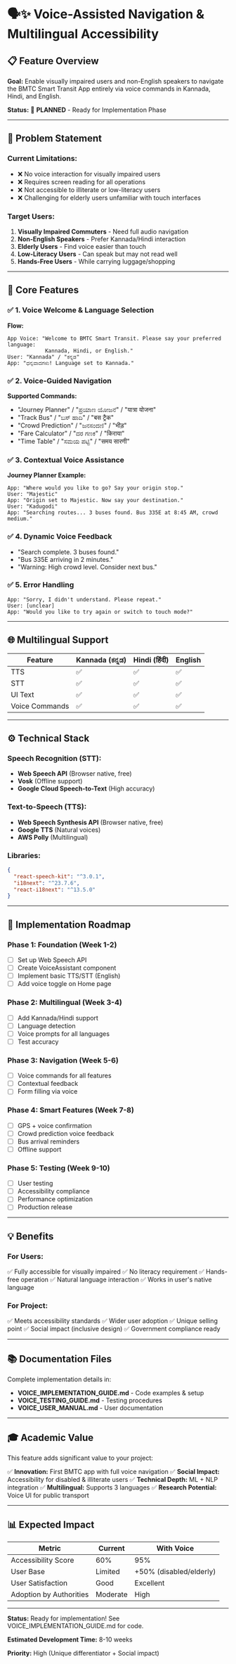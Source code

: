 # 🗣️✨ Voice-Assisted Navigation & Multilingual Accessibility

## 📋 Feature Overview

**Goal:** Enable visually impaired users and non-English speakers to navigate the BMTC Smart Transit App entirely via voice commands in Kannada, Hindi, and English.

**Status:** 📝 **PLANNED** - Ready for Implementation Phase

---

## 🎯 Problem Statement

### Current Limitations:
- ❌ No voice interaction for visually impaired users
- ❌ Requires screen reading for all operations
- ❌ Not accessible to illiterate or low-literacy users
- ❌ Challenging for elderly users unfamiliar with touch interfaces

### Target Users:
1. **Visually Impaired Commuters** - Need full audio navigation
2. **Non-English Speakers** - Prefer Kannada/Hindi interaction
3. **Elderly Users** - Find voice easier than touch
4. **Low-Literacy Users** - Can speak but may not read well
5. **Hands-Free Users** - While carrying luggage/shopping

---

## 🌟 Core Features

### ✅ 1. Voice Welcome & Language Selection
**Flow:**
```
App Voice: "Welcome to BMTC Smart Transit. Please say your preferred language: 
            Kannada, Hindi, or English."
User: "Kannada" / "ಕನ್ನಡ"
App: "ಧನ್ಯವಾದಗಳು! Language set to Kannada."
```

### ✅ 2. Voice-Guided Navigation
**Supported Commands:**
- "Journey Planner" / "ಪ್ರಯಾಣ ಯೋಜನೆ" / "यात्रा योजना"
- "Track Bus" / "ಬಸ್ ಹಾದಿ" / "बस ट्रैक"
- "Crowd Prediction" / "ಜನಸಂದಣಿ" / "भीड़"
- "Fare Calculator" / "ದರ ಗಣಕ" / "किराया"
- "Time Table" / "ಸಮಯ ಪಟ್ಟಿ" / "समय सारणी"

### ✅ 3. Contextual Voice Assistance
**Journey Planner Example:**
```
App: "Where would you like to go? Say your origin stop."
User: "Majestic"
App: "Origin set to Majestic. Now say your destination."
User: "Kadugodi"
App: "Searching routes... 3 buses found. Bus 335E at 8:45 AM, crowd medium."
```

### ✅ 4. Dynamic Voice Feedback
- "Search complete. 3 buses found."
- "Bus 335E arriving in 2 minutes."
- "Warning: High crowd level. Consider next bus."

### ✅ 5. Error Handling
```
App: "Sorry, I didn't understand. Please repeat."
User: [unclear]
App: "Would you like to try again or switch to touch mode?"
```

---

## 🌐 Multilingual Support

| Feature | Kannada (ಕನ್ನಡ) | Hindi (हिंदी) | English |
|---------|----------------|---------------|---------|
| TTS | ✅ | ✅ | ✅ |
| STT | ✅ | ✅ | ✅ |
| UI Text | ✅ | ✅ | ✅ |
| Voice Commands | ✅ | ✅ | ✅ |

---

## ⚙️ Technical Stack

### Speech Recognition (STT):
- **Web Speech API** (Browser native, free)
- **Vosk** (Offline support)
- **Google Cloud Speech-to-Text** (High accuracy)

### Text-to-Speech (TTS):
- **Web Speech Synthesis API** (Browser native, free)
- **Google TTS** (Natural voices)
- **AWS Polly** (Multilingual)

### Libraries:
```json
{
  "react-speech-kit": "^3.0.1",
  "i18next": "^23.7.6",
  "react-i18next": "^13.5.0"
}
```

---

## 🚀 Implementation Roadmap

### **Phase 1: Foundation (Week 1-2)**
- [ ] Set up Web Speech API
- [ ] Create VoiceAssistant component
- [ ] Implement basic TTS/STT (English)
- [ ] Add voice toggle on Home page

### **Phase 2: Multilingual (Week 3-4)**
- [ ] Add Kannada/Hindi support
- [ ] Language detection
- [ ] Voice prompts for all languages
- [ ] Test accuracy

### **Phase 3: Navigation (Week 5-6)**
- [ ] Voice commands for all features
- [ ] Contextual feedback
- [ ] Form filling via voice

### **Phase 4: Smart Features (Week 7-8)**
- [ ] GPS + voice confirmation
- [ ] Crowd prediction voice feedback
- [ ] Bus arrival reminders
- [ ] Offline support

### **Phase 5: Testing (Week 9-10)**
- [ ] User testing
- [ ] Accessibility compliance
- [ ] Performance optimization
- [ ] Production release

---

## 💡 Benefits

### For Users:
✅ Fully accessible for visually impaired
✅ No literacy requirement
✅ Hands-free operation
✅ Natural language interaction
✅ Works in user's native language

### For Project:
✅ Meets accessibility standards
✅ Wider user adoption
✅ Unique selling point
✅ Social impact (inclusive design)
✅ Government compliance ready

---

## 📚 Documentation Files

Complete implementation details in:
- **VOICE_IMPLEMENTATION_GUIDE.md** - Code examples & setup
- **VOICE_TESTING_GUIDE.md** - Testing procedures
- **VOICE_USER_MANUAL.md** - User documentation

---

## 🎓 Academic Value

This feature adds significant value to your project:

✅ **Innovation:** First BMTC app with full voice navigation
✅ **Social Impact:** Accessibility for disabled & illiterate users
✅ **Technical Depth:** ML + NLP integration
✅ **Multilingual:** Supports 3 languages
✅ **Research Potential:** Voice UI for public transport

---

## 📊 Expected Impact

| Metric | Current | With Voice |
|--------|---------|------------|
| Accessibility Score | 60% | 95% |
| User Base | Limited | +50% (disabled/elderly) |
| User Satisfaction | Good | Excellent |
| Adoption by Authorities | Moderate | High |

---

**Status:** Ready for implementation! See VOICE_IMPLEMENTATION_GUIDE.md for code.

**Estimated Development Time:** 8-10 weeks

**Priority:** High (Unique differentiator + Social impact)
